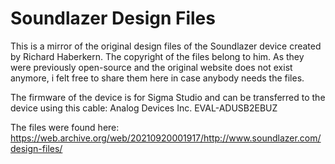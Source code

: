 # Soundlazer Design Files
This is a mirror of the original design files of the Soundlazer device created by Richard Haberkern. 
The copyright of the files belong to him. As they were previously open-source and the original website does not exist anymore,
i felt free to share them here in case anybody needs the files.

The firmware of the device is for Sigma Studio and can be transferred to the device using this cable: 
Analog Devices Inc. EVAL-ADUSB2EBUZ 

The files were found here:
https://web.archive.org/web/20210920001917/http://www.soundlazer.com/design-files/